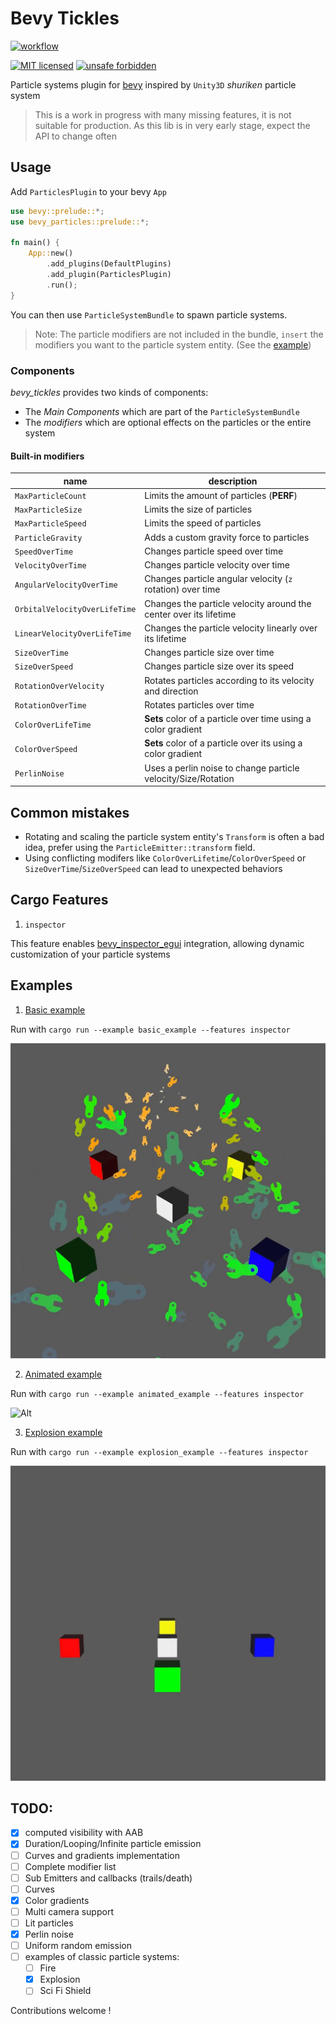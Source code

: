 <!-- cargo-sync-readme start -->

# Bevy Tickles

[![workflow](https://github.com/ManevilleF/bevy_tickles/actions/workflows/rust.yml/badge.svg)](https://github.com/ManevilleF/bevy_tickles/actions/workflows/rust.yml)

[![MIT licensed](https://img.shields.io/badge/license-MIT-blue.svg)](./LICENSE)
[![unsafe forbidden](https://img.shields.io/badge/unsafe-forbidden-success.svg)](https://github.com/rust-secure-code/safety-dance/)

Particle systems plugin for [bevy](https://bevyengine.org) inspired by `Unity3D` *shuriken* particle system

> This is a work in progress with many missing features, it is not suitable for production.
> As this lib is in very early stage, expect the API to change often

<!-- cargo-sync-readme end -->

## Usage

Add `ParticlesPlugin` to your bevy `App`

```rust
use bevy::prelude::*;
use bevy_particles::prelude::*;

fn main() {
    App::new()
        .add_plugins(DefaultPlugins)
        .add_plugin(ParticlesPlugin)
        .run();
}
```

You can then use `ParticleSystemBundle` to spawn particle systems.

> Note: The particle modifiers are not included in the bundle, `insert` the modifiers you want to the particle system entity. (See the [example](examples/basic_example.rs))

### Components

*bevy_tickles* provides two kinds of components:
- The *Main Components* which are part of the `ParticleSystemBundle`
- The *modifiers* which are optional effects on the particles or the entire system

#### Built-in modifiers

| name | description |
|------|-------------|
|`MaxParticleCount` | Limits the amount of particles (**PERF**) |
|`MaxParticleSize`  | Limits the size of particles |
|`MaxParticleSpeed` | Limits the speed of particles|
|`ParticleGravity`  | Adds a custom gravity force to particles |
|`SpeedOverTime`  | Changes particle speed over time |
|`VelocityOverTime` | Changes particle velocity over time |
|`AngularVelocityOverTime`  | Changes particle angular velocity (`z` rotation) over time |
|`OrbitalVelocityOverLifeTime` | Changes the particle velocity around the center over its lifetime |
|`LinearVelocityOverLifeTime` | Changes the particle velocity linearly over its lifetime |
|`SizeOverTime` | Changes particle size over time |
|`SizeOverSpeed`  | Changes particle size over its speed |
|`RotationOverVelocity` | Rotates particles according to its velocity and direction |
|`RotationOverTime` | Rotates particles over time |
|`ColorOverLifeTime`  | **Sets** color of a particle over time using a color gradient |
|`ColorOverSpeed`  | **Sets** color of a particle over its using a color gradient |
|`PerlinNoise`  | Uses a perlin noise to change particle velocity/Size/Rotation |

## Common mistakes

- Rotating and scaling the particle system entity's `Transform` is often a bad idea, prefer using the `ParticleEmitter::transform` field.
- Using conflicting modifers like `ColorOverLifetime`/`ColorOverSpeed` or `SizeOverTime`/`SizeOverSpeed` can lead to unexpected behaviors

## Cargo Features

1. `inspector`

This feature enables [bevy_inspector_egui](https://github.com/jakobhellermann/bevy-inspector-egui) integration, allowing dynamic customization of your particle systems

## Examples

1. [Basic example](examples/basic_example.rs)

Run with `cargo run --example basic_example --features inspector`

![Alt](./docs/basic_example.gif "basic_example gif")

2. [Animated example](examples/animated_example.rs)

Run with `cargo run --example animated_example --features inspector`

![Alt](./docs/animated_example.gif "animated_example gif")

3. [Explosion example](examples/explosion_example.rs)

Run with `cargo run --example explosion_example --features inspector`

![Alt](./docs/explosion_example.gif "explosion_example gif")

## TODO:

- [x] computed visibility with AAB
- [x] Duration/Looping/Infinite particle emission
- [ ] Curves and gradients implementation
- [ ] Complete modifier list
- [ ] Sub Emitters and callbacks (trails/death)
- [ ] Curves
- [x] Color gradients
- [ ] Multi camera support
- [ ] Lit particles
- [x] Perlin noise
- [ ] Uniform random emission
- [ ] examples of classic particle systems:
  - [ ] Fire
  - [x] Explosion
  - [ ] Sci Fi Shield

Contributions welcome !